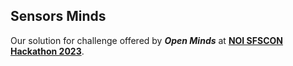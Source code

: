 ## Sensors Minds

Our solution for challenge offered by **_Open Minds_** at **[NOI SFSCON Hackathon 2023](https://hackathon.bz.it)**.
